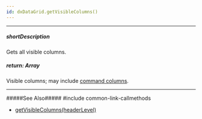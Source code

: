 ```yaml
---
id: dxDataGrid.getVisibleColumns()
---
```

---
##### shortDescription
Gets all visible columns.

##### return: Array<dxDataGridColumn>
Visible columns; may include [command columns](/Documentation/Guide/Widgets/DataGrid/Columns/Column_Types/Command_Columns/).

---
#####See Also#####
#include common-link-callmethods
- [getVisibleColumns(headerLevel)]({basewidgetpath}/Methods/#getVisibleColumnsheaderLevel)